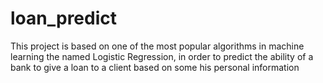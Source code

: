 # loan_predict 
This project is based on one of the most popular algorithms in machine learning the named Logistic Regression, in order to predict the ability of a bank  to give a loan to a client based on some his personal information
